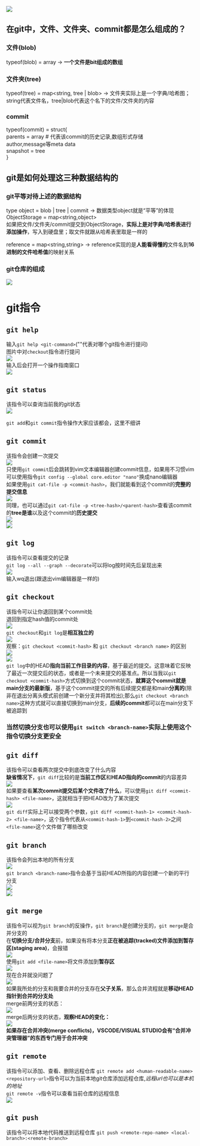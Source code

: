 ![](./Resource/Images/GitVersionControl/TryToAvoid.png)  
## 在git中，文件、文件夹、commit都是怎么组成的？
### 文件(blob)
typeof(blob) = array<byte> -> **一个文件是bit组成的数组**  
### 文件夹(tree)
typeof(tree) = map<string, tree | blob> -> 文件夹实际上是一个字典/哈希图；string代表文件名，tree|blob代表这个名下的文件/文件夹的内容
### **commit**
typeof(commit) = struct{  
     parents = array<commit> # 代表该commit的历史记录,数组形式存储    
     author,message等meta data  
     snapshot = tree  
}  

## git是如何处理这三种数据结构的
### git**平等对待上述的数据结构**
type object = blob | tree | commit -> 数据类型object就是“平等”的体现  
ObjectStorage = map<string,object>  
如果把文件/文件夹/commit提交到ObjectStorage，**实际上是对字典/哈希表进行添加操作**，写入到硬盘里；取文件就跟从哈希表里取是一样的  

reference = map<string,string> -> reference实现的是**人能看得懂的**文件名到**16进制的文件哈希值**的映射关系  

### git仓库的组成
![](./Resource/Images/GitVersionControl/GitRepoComponent.png)  

# git指令
## `git help` 
输入`git help <git-command>`("<git-command>"代表对哪个git指令进行提问)  
图片中对`checkout`指令进行提问  
![](./Resource/Images/GitVersionControl/GitHelp-1.png)  
输入后会打开一个操作指南窗口  
![](./Resource/Images/GitVersionControl/GitHelp-2.png)  

## `git status`
该指令可以查询当前我的git状态  
![](./Resource/Images/GitVersionControl/GitStatus.png)  

`git add`和`git commit`指令操作大家应该都会，这里不细讲  
## `git commit`  
该指令会创建一次提交  
![](./Resource/Images/GitVersionControl/GitCommit-1.png)  
只使用`git commit`后会跳转到vim文本编辑器创建commit信息，如果用不习惯vim可以使用指令`git config --global core.editor "nano"`换成nano编辑器  
如果使用`git cat-file -p <commit-hash>`，我们就能看到这个commit的**完整的提交信息**  
![](./Resource/Images/GitVersionControl/GitCommit-2.png)  
同理，也可以通过`git cat-file -p <tree-hash>/<parent-hash>`查看该commit的**tree是谁**以及这个commit的**历史提交**  
![](./Resource/Images/GitVersionControl/GitCommit-3.png)  
![](./Resource/Images/GitVersionControl/GitCommit-4.png)  

## `git log`
该指令可以查看提交的记录  
`git log --all --graph --decorate`可以将log按时间先后呈现出来  
![](./Resource/Images/GitVersionControl/GitLog.png)  
输入wq退出(跟退出vim编辑器是一样的)  

## `git checkout`  
该指令可以让你退回到某个commit处  
退回到指定hash值的commit处  
![](./Resource/Images/GitVersionControl/GitCheckout-1.png)  
`git checkout`和`git log`是**相互独立的**  
![](./Resource/Images/GitVersionControl/GitCheckout-2.png)  
观察：`git checkout <commit-hash>` 和 `git checkout <branch name>` 的区别  
![](./Resource/Images/GitVersionControl/GitCheckout-3.png)  
![](./Resource/Images/GitVersionControl/GitCheckout-5.png)  
`git log`中的HEAD**指向当前工作目录的内容**，基于最近的提交。这意味着它反映了最近一次提交后的状态，或者是一个未来提交的基准点。所以当我以`git checkout <commit-hash>`方式切换到这个commit状态，**就算这个commit就是main分支的最新版**，基于这个commit提交的所有后续提交都是和main**分离的**(除非在退出分离头模式前创建一个新分支并将其检出);那么`git checkout <branch name>`这种方式就可以直接切换到main分支，**后续的commit**都可以在main分支下被追踪到  

### **当然切换分支也可以使用`git switch <branch-name>`实际上使用这个指令切换分支更安全**

## `git diff`
该指令可以查看两次提交中到底改变了什么内容  
**缺省情况下**，`git diff`比较的是**当前工作区**和**HEAD指向的commit**的内容差异  
![](./Resource/Images/GitVersionControl/GitDiff.png)  
如果要查看**某次commit提交后某个文件改了什么**，可以使用`git diff <commit-hash> <file-name>`，这就相当于把HEAD改为了某次提交  
![](./Resource/Images/GitVersionControl/GitDiff-2.png)  
`git diff`实际上可以接受两个参数，`git diff <commit-hash-1> <commit-hash-2> <file-name>`，这个指令代表从`<commit-hash-1>`到`<commit-hash-2>`之间`<file-name>`这个文件做了哪些改变  

## `git branch`
该指令会列出本地的所有分支  
![](./Resource/Images/GitVersionControl/GitBranch-1.png)  
`git branch <branch-name>`指令会基于当前HEAD所指的内容创建一个新的平行分支  
![](./Resource/Images/GitVersionControl/GitBranch-2.png)  
![](./Resource/Images/GitVersionControl/GitBranch-3.png)  

## `git merge`
该指令可以视为`git branch`的反操作，`git branch`是创建分支的，`git merge`是合并分支的  
在**切换分支/合并分支**前，如果没有将本分支**正在被追踪(tracked)文件添加到暂存区(staging area)**，会报错  
![](./Resource/Images/GitVersionControl/GitMerge-1.png)  
使用`git add <file-name>`将文件添加到**暂存区**  
![](./Resource/Images/GitVersionControl/GitMerge-2.png)  
现在合并就没问题了  
![](./Resource/Images/GitVersionControl/GitMerge-3.png)  
如果我所处的分支和我要合并的分支存在**父子关系**，那么合并流程就是**移动HEAD指针到合并的分支处**  
merge前两分支的状态：  
![](./Resource/Images/GitVersionControl/GitMerge-4.png)  
merge后两分支的状态，**观察HEAD的变化：**  
![](./Resource/Images/GitVersionControl/GitMerge-5.png)  
**如果存在合并冲突(merge conflicts)，VSCODE/VISUAL STUDIO会有“合并冲突管理器”的东西专门用于合并冲突**  

## `git remote`
该指令可以添加、查看、删除远程仓库
`git remote add <human-readable-name> <repository-url>`指令可以为当前本地git仓库添加远程仓库,*远程url也可以是本机的地址*  
`git remote -v`指令可以查看当前仓库的远程信息  
![](./Resource/Images/GitVersionControl/GitRemote-1.png)  

## `git push`
该指令可以将本地代码推送到远程仓库
`git push <remote-repo-name> <local-branch>:<remote-branch>`